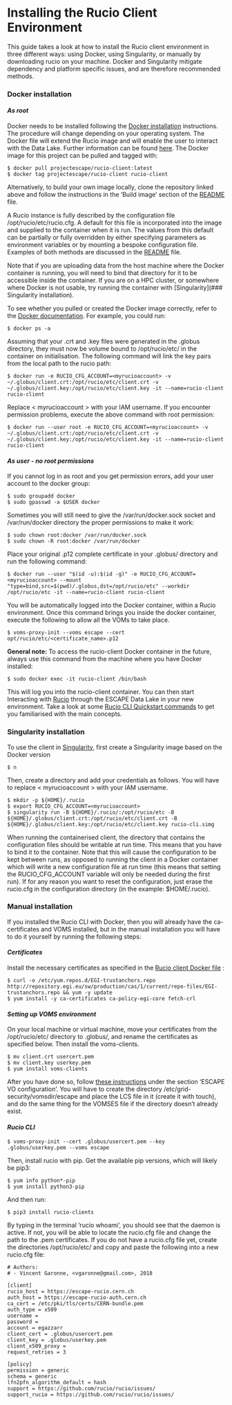 # Installing the Rucio Client Environment 

This guide takes a look at how to install the Rucio client environment in three different ways: using Docker, using Singularity, or manually by downloading rucio on your machine. 
Docker and Singularity mitigate dependency and platform specific issues, and are therefore recommended methods. 

### Docker installation 

#### *As root*

Docker needs to be installed following the [Docker installation](https://docs.docker.com/get-docker/) instructions. The procedure will change depending on your operating system. 
The Docker file will extend the Rucio image and will enable the user to interact with the Data Lake. Further information can be found [here](https://github.com/ESCAPE-WP2/Rucio-Client-Containers/tree/master/rucio-client-container). 
The Docker image for this project can be pulled and tagged with:

```console
$ docker pull projectescape/rucio-client:latest
$ docker tag projectescape/rucio-client rucio-client
```
Alternatively, to build your own image locally, clone the repository linked above and follow the instructions in the ‘Build image’ section of the [README](https://github.com/ESCAPE-WP2/Rucio-Client-Containers/blob/master/rucio-client-container/README.md) file. 

A Rucio instance is fully described by the configuration file /opt/rucio/etc/rucio.cfg. A default for this file is incorporated into the image and supplied to the container when it is run. The values from this default can be partially or fully overridden by either specifying parameters as environment variables or by mounting a bespoke configuration file. Examples of both methods are discussed in the [README](https://github.com/ESCAPE-WP2/Rucio-Client-Containers/blob/master/rucio-client-container/README.md) file.

Note that if you are uploading data from the host machine where the Docker container is running, you will need to bind that directory for it to be accessible inside the container.
If you are on a HPC cluster, or somewhere where Docker is not usable, try running the container with [Singularity](### Singularity installation). 

To see whether you pulled or created the Docker image correctly, refer to the [Docker documentation](https://docs.docker.com/get-started/). For example, you could run: 

```console
$ docker ps -a
```
Assuming that your .crt and .key files were generated in the .globus directory, they must now be volume bound to /opt/rucio/etc/ in the container on initialisation. The following command will link the key pairs from the local path to the rucio path:

```console
$ docker run -e RUCIO_CFG_ACCOUNT=<myrucioaccount> -v ~/.globus/client.crt:/opt/rucio/etc/client.crt -v ~/.globus/client.key:/opt/rucio/etc/client.key -it --name=rucio-client rucio-client
```
Replace \< myrucioaccount \> with your IAM username. If you encounter permission problems, execute the above command with root permission:

```console
$ docker run --user root -e RUCIO_CFG_ACCOUNT=<myrucioaccount> -v ~/.globus/client.crt:/opt/rucio/etc/client.crt -v ~/.globus/client.key:/opt/rucio/etc/client.key -it --name=rucio-client rucio-client
```

#### *As user - no root permissions* 

If you cannot log in as root and you get permission errors, add your user account to the docker group:

```console
$ sudo groupadd docker
$ sudo gpasswd -a $USER docker
```
Sometimes you will still need to give the /var/run/docker.sock socket and /var/run/docker directory the proper permissions to make it work:

```console
$ sudo chown root:docker /var/run/docker.sock
$ sudo chown -R root:docker /var/run/docker
```
Place your original .p12 complete certificate in your .globus/ directory and run the following command:

```console
$ docker run --user "$(id -u):$(id -g)" -e RUCIO_CFG_ACCOUNT=<myrucioaccount> --mount "type=bind,src=$(pwd)/.globus,dst=/opt/rucio/etc" --workdir /opt/rucio/etc -it --name=rucio-client rucio-client
```
You will be automatically logged into the Docker container, within a Rucio environment. 
Once this command brings you inside the docker container, execute the following to allow all the VOMs to take place. 

```console
$ voms-proxy-init --voms escape --cert opt/rucio/etc/<certificate_name>.p12
```
**General note:** To access the rucio-client Docker container in the future, always use this command from the machine where you have Docker installed:

```console
$ sudo docker exec -it rucio-client /bin/bash
```
This will log you into the rucio-client container. You can then start Interacting with [Rucio](https://rucio.readthedocs.io/en/latest/index.html) through the ESCAPE Data Lake in your new environment. Take a look at some [Rucio CLI Quickstart commands](https://docs.google.com/document/d/1LKJu56VMg7jkh19BtWoS3xSNYPf_kJN2xRKQrankfB8/edit#heading=h.avprao92dhlc) to get you familiarised with the main concepts. 

### Singularity installation   

To use the client in [Singularity](https://sylabs.io/guides/3.3/user-guide/quick_start.html#quick-installation-steps), first create a Singularity image based on the Docker version
```console
$ n
```
Then, create a directory and add your credentials as follows. You will have to replace \< myrucioaccount \> with your IAM username. 

```console
$ mkdir -p ${HOME}/.rucio
$ export RUCIO_CFG_ACCOUNT=<myrucioaccount>
$ singularity run -B ${HOME}/.rucio/:/opt/rucio/etc -B ${HOME}/.globus/client.crt:/opt/rucio/etc/client.crt -B ${HOME}/.globus/client.key:/opt/rucio/etc/client.key rucio-cli.simg
```
When running the containerised client, the directory that contains the configuration files should be writable at run time. 
This means that you have to bind it to the container. 
Note that this will cause the configuration to be kept between runs, as opposed to running the client in a Docker container which will write a new configuration file at run time (this means that setting the RUCIO_CFG_ACCOUNT variable will only be needed during the first run). 
If for any reason you want to reset the configuration, just erase the rucio.cfg in the configuration directory (in the example: $HOME/.rucio).

### Manual installation  

If you installed the Rucio CLI with Docker, then you will already have the ca-certificates and VOMS installed, but in the manual installation you will have to do it yourself by running the following steps:

#### *Certificates*    

Install the necessary certificates as specified in the [Rucio client Docker file](https://github.com/ESCAPE-WP2/Rucio-Client-Containers/blob/master/rucio-client-container/Dockerfile#L8) : 

```console
$ curl -o /etc/yum.repos.d/EGI-trustanchors.repo http://repository.egi.eu/sw/production/cas/1/current/repo-files/EGI-trustanchors.repo && yum -y update
$ yum install -y ca-certificates ca-policy-egi-core fetch-crl
```
#### *Setting up VOMS environment* 

On your local machine or virtual machine, move your certificates from the  /opt/rucio/etc/ directory to .globus/, and rename the certificates as specified below. Then install the voms-clients. 

```console
$ mv client.crt usercert.pem
$ mv client.key userkey.pem
$ yum install voms-clients
```
After you have done so, follow [these instructions](https://github.com/indigo-iam/escape-docs#escape-vo-configuration) under the section ‘ESCAPE VO configuration’. 
You will have to create the directory /etc/grid-security/vomsdir/escape and place the LCS file in it (create it with touch), and do the same thing for the VOMSES file if the directory doesn’t already exist. 

#### *Rucio CLI*    

```console
$ voms-proxy-init --cert .globus/usercert.pem --key .globus/userkey.pem --voms escape
```
Then, install rucio with pip. Get the available pip versions, which will likely be pip3:
```console
$ yum info python*-pip
$ yum install python3-pip 
```
And then run:
```console
$ pip3 install rucio-clients 
```
By typing in the terminal ‘rucio whoami’, you should see that the daemon is active. If not, you will be able to locate the rucio.cfg file and change the path to the .pem certificates. If you do not have a rucio.cfg file yet, create the directories /opt/rucio/etc/ and copy and paste the following into a new rucio.cfg file:

```console
# Authors:
# - Vincent Garonne, <vgaronne@gmail.com>, 2018

[client]
rucio_host = https://escape-rucio.cern.ch
auth_host = https://escape-rucio-auth.cern.ch
ca_cert = /etc/pki/tls/certs/CERN-bundle.pem
auth_type = x509
username =
password =
account = egazzarr
client_cert = .globus/usercert.pem
client_key = .globus/userkey.pem
client_x509_proxy =
request_retries = 3

[policy]
permission = generic
schema = generic
lfn2pfn_algorithm_default = hash
support = https://github.com/rucio/rucio/issues/
support_rucio = https://github.com/rucio/rucio/issues/
```


